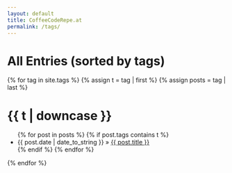 ```yaml
---
layout: default
title: CoffeeCodeRepe.at
permalink: /tags/
---
```


<div id="tags">

  <h1>All Entries (sorted by tags)</h1>

  {% for tag in site.tags %}
  {% assign t = tag | first %}
  {% assign posts = tag | last %}

  <h1>{{ t | downcase }}</h1>
  <ul class="posts">
    {% for post in posts %}
      {% if post.tags contains t %}
        <li><span>{{ post.date | date_to_string }}</span> &raquo; <a href="{{ post.url }}">{{ post.title }}</a></li>
      {% endif %}
    {% endfor %}
  </ul>
  {% endfor %}

</div>
